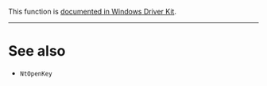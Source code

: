 This function is [documented in Windows Driver Kit](https://learn.microsoft.com/en-us/windows-hardware/drivers/ddi/ntifs/nf-ntifs-zwnotifychangekey).

---

# See also

* `NtOpenKey`
